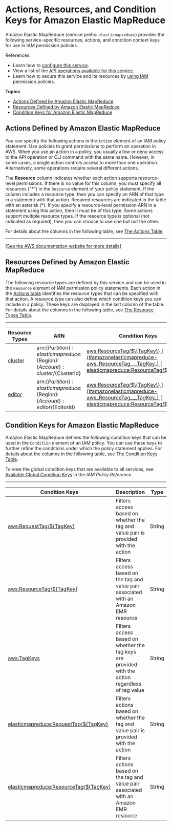 # Actions, Resources, and Condition Keys for Amazon Elastic MapReduce<a name="list_amazonelasticmapreduce"></a>

Amazon Elastic MapReduce \(service prefix: `elasticmapreduce`\) provides the following service\-specific resources, actions, and condition context keys for use in IAM permission policies\.

References:
+ Learn how to [configure this service](https://docs.aws.amazon.com/emr/latest/ManagementGuide/emr-what-is-emr.html)\.
+ View a list of the [API operations available for this service](https://docs.aws.amazon.com/emr/latest/APIReference/Welcome.html)\.
+ Learn how to secure this service and its resources by [using IAM](https://docs.aws.amazon.com/emr/latest/ManagementGuide/emr-plan-access.html) permission policies\.

**Topics**
+ [Actions Defined by Amazon Elastic MapReduce](#amazonelasticmapreduce-actions-as-permissions)
+ [Resources Defined by Amazon Elastic MapReduce](#amazonelasticmapreduce-resources-for-iam-policies)
+ [Condition Keys for Amazon Elastic MapReduce](#amazonelasticmapreduce-policy-keys)

## Actions Defined by Amazon Elastic MapReduce<a name="amazonelasticmapreduce-actions-as-permissions"></a>

You can specify the following actions in the `Action` element of an IAM policy statement\. Use policies to grant permissions to perform an operation in AWS\. When you use an action in a policy, you usually allow or deny access to the API operation or CLI command with the same name\. However, in some cases, a single action controls access to more than one operation\. Alternatively, some operations require several different actions\.

The **Resource** column indicates whether each action supports resource\-level permissions\. If there is no value for this column, you must specify all resources \("\*"\) in the `Resource` element of your policy statement\. If the column includes a resource type, then you can specify an ARN of that type in a statement with that action\. Required resources are indicated in the table with an asterisk \(\*\)\. If you specify a resource\-level permission ARN in a statement using this action, then it must be of this type\. Some actions support multiple resource types\. If the resource type is optional \(not indicated as required\), then you can choose to use one but not the other\.

For details about the columns in the following table, see [The Actions Table](reference_policies_actions-resources-contextkeys.md#actions_table)\.


****  
[\[See the AWS documentation website for more details\]](http://docs.aws.amazon.com/IAM/latest/UserGuide/list_amazonelasticmapreduce.html)

## Resources Defined by Amazon Elastic MapReduce<a name="amazonelasticmapreduce-resources-for-iam-policies"></a>

The following resource types are defined by this service and can be used in the `Resource` element of IAM permission policy statements\. Each action in the [Actions table](#amazonelasticmapreduce-actions-as-permissions) identifies the resource types that can be specified with that action\. A resource type can also define which condition keys you can include in a policy\. These keys are displayed in the last column of the table\. For details about the columns in the following table, see [The Resource Types Table](reference_policies_actions-resources-contextkeys.md#resources_table)\.


****  

| Resource Types | ARN | Condition Keys | 
| --- | --- | --- | 
|   [ cluster ](https://docs.aws.amazon.com/emr/latest/ManagementGuide/emr-overview.html)  |  arn:$\{Partition\}:elasticmapreduce:$\{Region\}:$\{Account\}:cluster/$\{ClusterId\}  |   [ aws:ResourceTag/$\{TagKey\} ](#amazonelasticmapreduce-aws_ResourceTag___TagKey_)   [ elasticmapreduce:ResourceTag/$\{TagKey\} ](#amazonelasticmapreduce-elasticmapreduce_ResourceTag___TagKey_)   | 
|   [ editor ](https://docs.aws.amazon.com/emr/latest/ManagementGuide/emr-managed-notebooks.html)  |  arn:$\{Partition\}:elasticmapreduce:$\{Region\}:$\{Account\}:editor/$\{EditorId\}  |   [ aws:ResourceTag/$\{TagKey\} ](#amazonelasticmapreduce-aws_ResourceTag___TagKey_)   [ elasticmapreduce:ResourceTag/$\{TagKey\} ](#amazonelasticmapreduce-elasticmapreduce_ResourceTag___TagKey_)   | 

## Condition Keys for Amazon Elastic MapReduce<a name="amazonelasticmapreduce-policy-keys"></a>

Amazon Elastic MapReduce defines the following condition keys that can be used in the `Condition` element of an IAM policy\. You can use these keys to further refine the conditions under which the policy statement applies\. For details about the columns in the following table, see [The Condition Keys Table](reference_policies_actions-resources-contextkeys.md#context_keys_table)\.

To view the global condition keys that are available to all services, see [Available Global Condition Keys](reference_policies_condition-keys.html#AvailableKeys) in the *IAM Policy Reference*\.


****  

| Condition Keys | Description | Type | 
| --- | --- | --- | 
|   [ aws:RequestTag/$\{TagKey\} ](https://docs.aws.amazon.com/emr/latest/ManagementGuide/emr-plan-access-iam.html#emr-fine-grained-cluster-access)  | Filters access based on whether the tag and value pair is provided with the action | String | 
|   [ aws:ResourceTag/$\{TagKey\} ](https://docs.aws.amazon.com/emr/latest/ManagementGuide/emr-plan-access-iam.html#emr-fine-grained-cluster-access)  | Filters access based on the tag and value pair associated with an Amazon EMR resource | String | 
|   [ aws:TagKeys ](https://docs.aws.amazon.com/emr/latest/ManagementGuide/emr-plan-access-iam.html#emr-fine-grained-cluster-access)  | Filters access based on whether the tag keys are provided with the action regardless of tag value | String | 
|   [ elasticmapreduce:RequestTag/$\{TagKey\} ](https://docs.aws.amazon.com/emr/latest/ManagementGuide/emr-plan-access-iam.html#emr-fine-grained-cluster-access)  | Filters actions based on whether the tag and value pair is provided with the action | String | 
|   [ elasticmapreduce:ResourceTag/$\{TagKey\} ](https://docs.aws.amazon.com/emr/latest/ManagementGuide/emr-plan-access-iam.html#emr-fine-grained-cluster-access)  | Filters actions based on the tag and value pair associated with an Amazon EMR resource | String | 